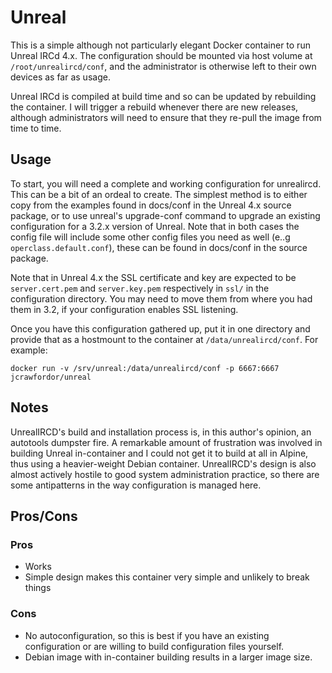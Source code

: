 # Unreal

This is a simple although not particularly elegant Docker container to run Unreal IRCd
4.x. The configuration should be mounted via host volume at `/root/unrealircd/conf`, 
and the administrator is otherwise left to their own devices as far as usage.

Unreal IRCd is compiled at build time and so can be updated by rebuilding the
container. I will trigger a rebuild whenever there are new releases, although
administrators will need to ensure that they re-pull the image from time to time.

## Usage

To start, you will need a complete and working configuration for unrealircd.
This can be a bit of an ordeal to create. The simplest method is to either
copy from the examples found in docs/conf in the Unreal 4.x source package, or
to use unreal's upgrade-conf command to upgrade an existing configuration for
a 3.2.x version of Unreal. Note that in both cases the config file will
include some other config files you need as well (e..g
`operclass.default.conf`), these can be found in docs/conf in the source
package.

Note that in Unreal 4.x the SSL certificate and key are expected to be
`server.cert.pem` and `server.key.pem` respectively in `ssl/` in the configuration
directory. You may need to move them from where you had them in 3.2, if your
configuration enables SSL listening.

Once you have this configuration gathered up, put it in one directory and
provide that as a hostmount to the container at `/data/unrealircd/conf`. For example:

```
docker run -v /srv/unreal:/data/unrealircd/conf -p 6667:6667
jcrawfordor/unreal
```
## Notes

UnrealIRCD's build and installation process is, in this author's opinion, an
autotools dumpster fire. A remarkable amount of frustration was involved in
building Unreal in-container and I could not get it to build at all in Alpine,
thus using a heavier-weight Debian container. UnrealIRCD's design is also
almost actively hostile to good system administration practice, so there are
some antipatterns in the way configuration is managed here.

## Pros/Cons

### Pros

  * Works
  * Simple design makes this container very simple and unlikely to break things

### Cons

  * No autoconfiguration, so this is best if you have an existing configuration or are
    willing to build configuration files yourself.
  * Debian image with in-container building results in a larger image size.
